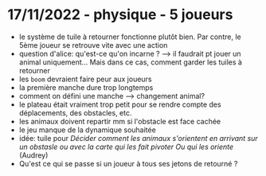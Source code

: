 # 17/11/2022 - physique - 5 joueurs
* le système de tuile à retourner fonctionne plutôt bien. Par contre, le 5ème joueur se retrouve vite avec une action
* question d'alice: qu'est-ce qu'on incarne ? --> il faudrait pt jouer un animal uniquement... Mais dans ce cas, comment garder les tuiles à retourner
* les `boom` devraient faire peur aux joueurs
* la première manche dure trop longtemps
* comment on défini une manche --> changement animal?
* le plateau était vraiment trop petit pour se rendre compte des déplacements, des obstacles, etc.
* les animaux doivent repartir mm si l'obstacle est face cachée
* le jeu manque de la dynamique souhaitée
* idée: tuile pour _Décider comment les animaux s'orientent en arrivant sur un obstasle ou avec la carte qui les fait pivoter Ou qui les oriente_ (Audrey)
* Qu'est ce qui se passe si un joueur à tous ses jetons de retourné ?